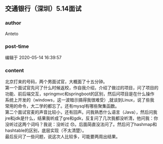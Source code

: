 ## 交通银行（深圳）5.14面试
### author 
Anteto
### post-time 

编辑于  2020-05-14 16:39:57
### content 
<div class="post-topic-des nc-post-content">
 <div>
  北京打来的号码，两个男面试官，大概面了十五分钟。
 </div>
 <div>
  第一个面试官先问了什么时候返校，作自我介绍，介绍了做过的项目，问了项目的功能、前后端交互，springmvc和springboot的区别，然后问项目是在什么操作系统上开发的（windows，这一波暗示搞得我很难受）,就谈到Linux，说了些我常用的命令，大二学的都忘了。还有mysql有哪些聚集函数。
 </div>
 <div>
  第二个面试官麦的声音比较小，还有回声。问我熟悉什么语言（Java），然后问我jre和jdk是什么，结果我听成了gre和gdk，反复问了几次我都没听清，他问我：你没听过这两个词吗？我说：没听过
  <span>
   😞。后面简直没法问了。然后问了hashmap和hashtable的区别，底层实现（不太清楚）。
  </span>
 </div>
 <div>
  <span>
   最后反问了一些问题，说这次人比较多，可能要两周出结果。
  </span>
 </div>
</div>
